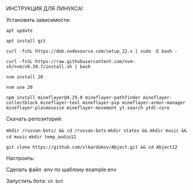 ИНСТРУКЦИЯ ДЛЯ ЛИНУКСА!

Установить зависимости:

`apt update`

`apt install git`

`curl -fsSL https://deb.nodesource.com/setup_22.x | sudo -E bash -`

`curl -fsSL https://raw.githubusercontent.com/nvm-sh/nvm/v0.39.7/install.sh | bash`

`nvm install 20`

`nvm use 20`

`npm install mineflayer@4.29.0 mineflayer-pathfinder mineflayer-collectblock mineflayer-tool mineflayer-pvp mineflayer-armor-manager mineflayer-plasmovoice mineflayer-movement yt-search ytdl-core`


Скачать репозиторий:

`mkdir /rusvan-bots/ && cd /rusvan-bots`
`mkdir states && mkdir music && cd music`
`mkdir temp_audio12`

`git clone https://github.com/vlkardakov/Abject.git && cd Abject12`



Настроить:

Сделать файл .env по шаблону example.env



Запустить бота:
`sh bot`
